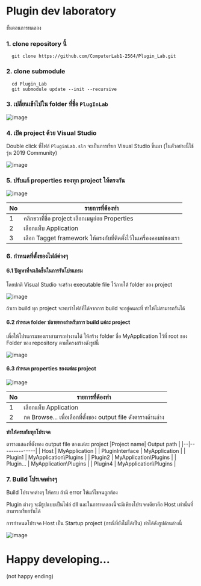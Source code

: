 # Plugin dev laboratory

ขั้นตอนการทดลอง 
### 1. clone repository นี้
```git
  git clone https://github.com/ComputerLab1-2564/Plugin_Lab.git
```
### 2. clone submodule

```git
  cd Plugin_Lab 
  git submodule update --init --recursive
```

### 3. เปลี่ยนเข้าไปใน folder ที่ชื่อ ```PlugInLab```
 
![image](https://user-images.githubusercontent.com/567256/142580905-692dd9e8-02ce-4440-9fe9-700756b2793a.png)


### 4. เปิด project  ด้วย Visual Studio

Double click ที่ไฟล์ ```PluginLab.sln``` จะเป็นการเรียก Visual Studio ขึ้นมา (ในตัวอย่างนี้ใช้รุ่น 2019 Community)

![image](https://user-images.githubusercontent.com/567256/142581181-0ac00c7b-130a-4b76-b80b-220dda888810.png)

### 5. ปรับแก้ properties ของทุก project ให้ตรงกัน

![image](https://user-images.githubusercontent.com/567256/142581545-49540087-ecdd-4e2e-9c74-6e54cab6b1aa.png)

|No| รายการที่ต้องทำ |
|--|--------------|
|1 | คลิกขวาที่ชื่อ project เลือกเมนูย่อย Properties |
|2 | เลือกแท็บ Application |
|3 | เลือก Tagget framework ให้ตรงกับที่ติดตั้งไว้ในเครื่องคอมพ์ของเรา |


### 6. กำหนดที่ตั้งของไฟล์ต่างๆ
#### 6.1 ปัญหาที่จะเกิดขึ้นในการรันโปรแกรม

โดยปกติ Visual Studio จะสร้าง executable file ไว้ภายใต้ folder ของ project


![image](https://user-images.githubusercontent.com/567256/142582866-57b5d041-9322-4457-aed8-e14dd89e9ff4.png)

ถ้าเรา build ทุก project จะพบว่าไฟล์ที่ได้จากการ  build จะอยู่คนละที่ ทำให้ไม่สามารถรันได้

#### 6.2 กำหนด folder ปลายทางสำหรับการ build แต่ละ project

เพื่อให้โปรแกรมของเราสามารถทำงานได้ ให้สร้าง folder ชื่อ MyApplication ไว้ที่ root ของ Folder ของ repository ตามโครงสร้างดังรูปนี้

![image](https://user-images.githubusercontent.com/567256/142584333-d9b62b29-9c50-4a02-b13b-e825879b4065.png)

#### 6.3 กำหนด properties ของแต่ละ project

![image](https://user-images.githubusercontent.com/567256/142584820-842167aa-274c-446f-93c5-fe873324f1a0.png)

|No| รายการที่ต้องทำ |
|--|--------------|
|1 | เลือกแท็บ Application |
|2 | กด Browse... เพื่อเลือกที่ตั้งของ output file  ดังตารางด้านล่าง|

**ทำให้ครบกับทุกโปรเจค**

ตารางแสดงที่ตั้งของ output file ของแต่ละ project
|Project name| Output path |
|--|--------------|
| Host | MyApplication |
| PluginInterface | MyApplication   |
| Plugin1 | MyApplication\Plugins   |
| Plugin2 | MyApplication\Plugins   |
| Plugin... | MyApplication\Plugins |
| Plugin4 | MyApplication\Plugins   |


### 7. Build โปรเจคต่างๆ  
 
Build โปรเจคต่างๆ ให้ครบ ถ้ามี error  ให้แก้ไขจนถูกต้อง

Plugin ต่างๆ จะมีรูปแบบเป็นไฟล์ dll และในการทดลองนี้จะมีเพียงโปรเจคเดียวคือ Host  เท่านั้นที่สามารถเรียกรันได้

การกำหนดโปรเจค Host เป็น Startup project (กรณีที่ยังไม่ได้เป็น) ทำได้ดังรูปด้านล่างนี้

![image](https://user-images.githubusercontent.com/567256/142585444-d13d45da-0da6-4356-87b1-9f087b8869b0.png)




# Happy developing... #

(not happy ending)
